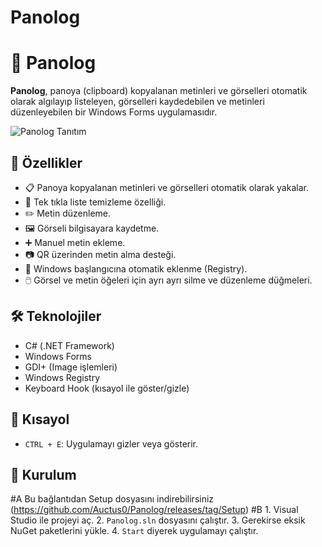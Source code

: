 # Panolog

# 📝 Panolog

**Panolog**, panoya (clipboard) kopyalanan metinleri ve görselleri otomatik olarak algılayıp listeleyen, görselleri kaydedebilen ve metinleri düzenleyebilen bir Windows Forms uygulamasıdır.

![Panolog Tanıtım](kullanim.gif)

## 🚀 Özellikler

- 📋 Panoya kopyalanan metinleri ve görselleri otomatik olarak yakalar.
- 🧹 Tek tıkla liste temizleme özelliği.
- ✏️ Metin düzenleme.
- 🖼️ Görseli bilgisayara kaydetme.
- ➕ Manuel metin ekleme.
- 📷 QR üzerinden metin alma desteği.
- 🔧 Windows başlangıcına otomatik eklenme (Registry).
- 🖱️ Görsel ve metin öğeleri için ayrı ayrı silme ve düzenleme düğmeleri.

## 🛠️ Teknolojiler

- C# (.NET Framework)
- Windows Forms
- GDI+ (Image işlemleri)
- Windows Registry
- Keyboard Hook (kısayol ile göster/gizle)

## 🧪 Kısayol

- `CTRL + E`: Uygulamayı gizler veya gösterir.

## 🔧 Kurulum
  #A
    Bu bağlantıdan Setup dosyasını indirebilirsiniz (https://github.com/Auctus0/Panolog/releases/tag/Setup)
  #B
    1. Visual Studio ile projeyi aç.
    2. `Panolog.sln` dosyasını çalıştır.
    3. Gerekirse eksik NuGet paketlerini yükle.
    4. `Start` diyerek uygulamayı çalıştır.



